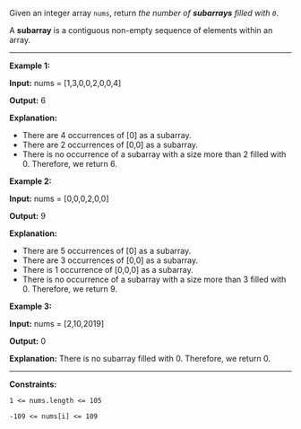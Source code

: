 Given an integer array `nums`, return *the number of **subarrays** filled with `0`*.

A **subarray** is a contiguous non-empty sequence of elements within an array.

---

**Example 1:**

**Input:** nums = [1,3,0,0,2,0,0,4]

**Output:** 6

**Explanation:** 

- There are 4 occurrences of [0] as a subarray.
- There are 2 occurrences of [0,0] as a subarray.
- There is no occurrence of a subarray with a size more than 2 filled with 0. Therefore, we return 6.

**Example 2:**

**Input:** nums = [0,0,0,2,0,0]

**Output:** 9

**Explanation:**

- There are 5 occurrences of [0] as a subarray.
- There are 3 occurrences of [0,0] as a subarray.
- There is 1 occurrence of [0,0,0] as a subarray.
- There is no occurrence of a subarray with a size more than 3 filled with 0. Therefore, we return 9.

**Example 3:**

**Input:** nums = [2,10,2019]

**Output:** 0

**Explanation:** There is no subarray filled with 0. Therefore, we return 0.
 
---

**Constraints:**

`1 <= nums.length <= 105`

`-109 <= nums[i] <= 109`
